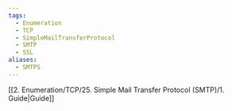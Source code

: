 ```yaml
---
tags:
  - Enumeration
  - TCP
  - SimpleMailTransferProtocol
  - SMTP
  - SSL
aliases:
  - SMTPS
---
```


[[2. Enumeration/TCP/25. Simple Mail Transfer Protocol (SMTP)/1. Guide|Guide]]
